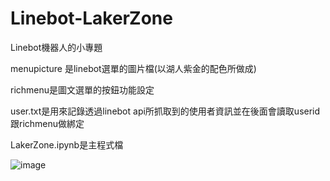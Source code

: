 # Linebot-LakerZone
Linebot機器人的小專題

menupicture 是linebot選單的圖片檔(以湖人紫金的配色所做成)

richmenu是圖文選單的按鈕功能設定

user.txt是用來記錄透過linebot api所抓取到的使用者資訊並在後面會讀取userid跟richmenu做綁定

LakerZone.ipynb是主程式檔



![image](https://github.com/abow79/Linebot-LakerZone/raw/main/poster.PNG)



